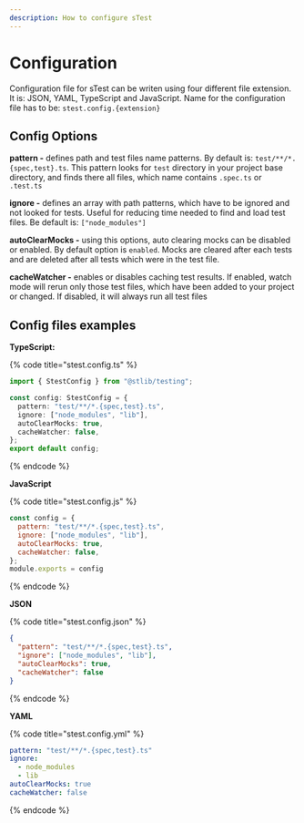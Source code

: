 ```yaml
---
description: How to configure sTest
---
```


# Configuration

Configuration file for sTest can be writen using four different file extension. It is: JSON, YAML, TypeScript and JavaScript. Name for the configuration file has to be: `stest.config.{extension}`

## Config Options

**pattern -** defines path and test files name patterns. By default is: `test/**/*.{spec,test}.ts`. This pattern looks for `test` directory in your project base directory, and finds there all files, which name contains `.spec.ts` or `.test.ts`

**ignore -** defines an array with path patterns, which have to be ignored and not looked for tests. Useful for reducing time needed to find and load test files. Be default is: `["node_modules"]`

**autoClearMocks -** using this options, auto clearing mocks can be disabled or enabled. By default option is `enabled`. Mocks are cleared after each tests and are deleted after all tests which were in the test file.

**cacheWatcher -** enables or disables caching test results. If enabled, watch mode will rerun only those test files, which have been added to your project or changed. If disabled, it will always run all test files

## Config files examples

**TypeScript:**

{% code title="stest.config.ts" %}
```typescript
import { StestConfig } from "@stlib/testing";

const config: StestConfig = {
  pattern: "test/**/*.{spec,test}.ts",
  ignore: ["node_modules", "lib"],
  autoClearMocks: true,
  cacheWatcher: false,
};
export default config;
```
{% endcode %}

**JavaScript**

{% code title="stest.config.js" %}
```javascript
const config = {
  pattern: "test/**/*.{spec,test}.ts",
  ignore: ["node_modules", "lib"],
  autoClearMocks: true,
  cacheWatcher: false,
};
module.exports = config
```
{% endcode %}

**JSON**

{% code title="stest.config.json" %}
```json
{
  "pattern": "test/**/*.{spec,test}.ts",
  "ignore": ["node_modules", "lib"],
  "autoClearMocks": true,
  "cacheWatcher": false
}
```
{% endcode %}

**YAML**

{% code title="stest.config.yml" %}
```yaml
pattern: "test/**/*.{spec,test}.ts"
ignore:
  - node_modules
  - lib
autoClearMocks: true
cacheWatcher: false
```
{% endcode %}

